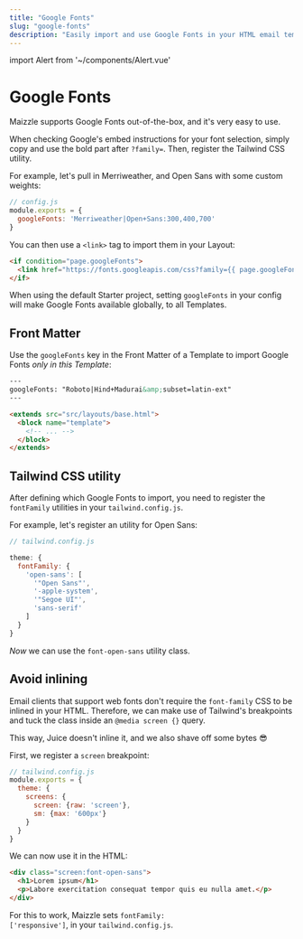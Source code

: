 ```yaml
---
title: "Google Fonts"
slug: "google-fonts"
description: "Easily import and use Google Fonts in your HTML email templates"
---
```


import Alert from '~/components/Alert.vue'

# Google Fonts

Maizzle supports Google Fonts out-of-the-box, and it's very easy to use. 

When checking Google's embed instructions for your font selection, simply copy and use the bold part after `?family=`. Then, register the Tailwind CSS utility.

For example, let's pull in Merriweather, and Open Sans with some custom weights:

```js
// config.js
module.exports = {
  googleFonts: 'Merriweather|Open+Sans:300,400,700'
}
```

You can then use a `<link>` tag to import them in your Layout:

```html
<if condition="page.googleFonts">
  <link href="https://fonts.googleapis.com/css?family={{ page.googleFonts }}" rel="stylesheet" media="screen">
</if>
```

<alert>When using the default Starter project, setting <code>googleFonts</code> in your config will make Google Fonts available globally, to all Templates.</alert>

## Front Matter

Use the `googleFonts` key in the Front Matter of a Template to import Google Fonts _only in this Template_:

```html
---
googleFonts: "Roboto|Hind+Madurai&amp;subset=latin-ext"
---

<extends src="src/layouts/base.html">
  <block name="template">
    <!-- ... -->
  </block>
</extends>
```

## Tailwind CSS utility

After defining which Google Fonts to import, you need to register the `fontFamily` utilities in your `tailwind.config.js`.

For example, let's register an utility for Open Sans:

```js
// tailwind.config.js

theme: {
  fontFamily: {
    'open-sans': [
      '"Open Sans"',
      '-apple-system',
      '"Segoe UI"',
      'sans-serif'
    ]
  }
}
```

_Now_ we can use the `font-open-sans` utility class.

## Avoid inlining

Email clients that support web fonts don't require the `font-family` CSS to be inlined in your HTML. 
Therefore, we can make use of Tailwind's breakpoints and tuck the class inside an `@media screen {}` query. 

This way, Juice doesn't inline it, and we also shave off some bytes 😎

First, we register a `screen` breakpoint:

```js
// tailwind.config.js
module.exports = {
  theme: {
    screens: {
      screen: {raw: 'screen'},
      sm: {max: '600px'}
    }
  }
}
```

We can now use it in the HTML:

```html
<div class="screen:font-open-sans">
  <h1>Lorem ipsum</h1>
  <p>Labore exercitation consequat tempor quis eu nulla amet.</p>
</div>
```

<alert>For this to work, Maizzle sets <code>fontFamily: ['responsive']</code>, in your <code>tailwind.config.js</code>.</alert>
